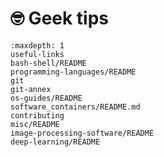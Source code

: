 # <span>🤓</span> Geek tips

```{toctree}
:maxdepth: 1
useful-links
bash-shell/README
programming-languages/README
git
git-annex
os-guides/README
software_containers/README.md
contributing
misc/README
image-processing-software/README
deep-learning/README
```
